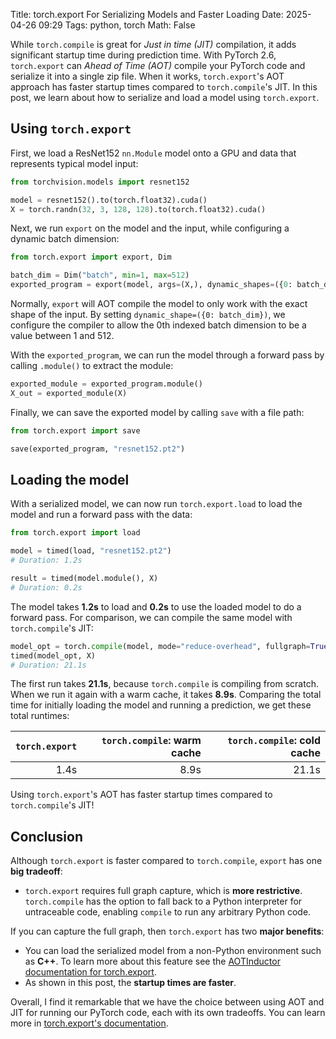 Title: torch.export For Serializing Models and Faster Loading
Date: 2025-04-26 09:29
Tags: python, torch
Math: False

While `torch.compile` is great for *Just in time (JIT)* compilation, it adds significant startup time during prediction time. With PyTorch 2.6, `torch.export` can *Ahead of Time (AOT)* compile your PyTorch code and serialize it into a single zip file. When it works, `torch.export`'s AOT approach has faster startup times compared to `torch.compile`'s JIT. In this post, we learn about how to serialize and load a model using `torch.export`.

## Using `torch.export`

First, we load a ResNet152 `nn.Module` model onto a GPU and data that represents typical model input:

```python
from torchvision.models import resnet152

model = resnet152().to(torch.float32).cuda()
X = torch.randn(32, 3, 128, 128).to(torch.float32).cuda()
```

Next, we run `export` on the model and the input, while configuring a dynamic batch dimension:

```python
from torch.export import export, Dim

batch_dim = Dim("batch", min=1, max=512)
exported_program = export(model, args=(X,), dynamic_shapes=({0: batch_dim}))
```

Normally, `export` will AOT compile the model to only work with the exact shape of the input. By setting `dynamic_shape=({0: batch_dim})`, we configure the compiler to allow the 0th indexed batch dimension to be a value between 1 and 512.

With the `exported_program`, we can run the model through a forward pass by calling `.module()` to extract the module:

```python
exported_module = exported_program.module()
X_out = exported_module(X)
```

Finally, we can save the exported model by calling `save` with a file path:

```python
from torch.export import save

save(exported_program, "resnet152.pt2")
```

## Loading the model

With a serialized model, we can now run `torch.export.load` to load the model and run a forward pass with the data:

```python
from torch.export import load

model = timed(load, "resnet152.pt2")
# Duration: 1.2s

result = timed(model.module(), X)
# Duration: 0.2s
```

The model takes **1.2s** to load and **0.2s** to use the loaded model to do a forward pass. For comparison, we can compile the same model with `torch.compile`'s JIT:

```python
model_opt = torch.compile(model, mode="reduce-overhead", fullgraph=True)
timed(model_opt, X)
# Duration: 21.1s
```

The first run takes **21.1s**, because `torch.compile` is compiling from scratch. When we run it again with a warm cache, it takes **8.9s**. Comparing the total time for initially loading the model and running a prediction, we get these total runtimes:


| `torch.export` | `torch.compile`: warm cache | `torch.compile`: cold cache |
| -------------: | --------------------------: | --------------------------: |
|           1.4s |                        8.9s |                       21.1s |

Using `torch.export`'s AOT has faster startup times compared to `torch.compile`'s JIT!

## Conclusion

Although `torch.export` is faster compared to `torch.compile`, `export` has one **big tradeoff**:

- `torch.export` requires full graph capture, which is **more restrictive**. `torch.compile` has the option to fall back to a Python interpreter for untraceable code, enabling `compile` to run any arbitrary Python code.

If you can capture the full graph, then `torch.export` has two **major benefits**:

- You can load the serialized model from a non-Python environment such as **C++**. To learn more about this feature see the [AOTInductor documentation for torch.export](https://pytorch.org/docs/main/torch.compiler_aot_inductor.html).
- As shown in this post, the **startup times are faster**.

Overall, I find it remarkable that we have the choice between using AOT and JIT for running our PyTorch code, each with its own tradeoffs. You can learn more in [torch.export's documentation](https://pytorch.org/docs/stable/export.html).
